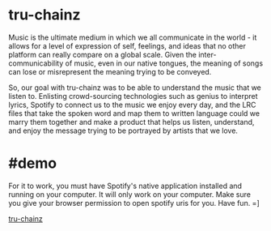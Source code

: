 tru-chainz
==============
Music is the ultimate medium in which we all communicate in the world - it allows for a level of expression of self, feelings, and ideas that no other platform can really compare on a global scale.
Given the inter-communicability of music, even in our native tongues, the meaning of songs can lose or misrepresent the meaning trying to be conveyed.

So, our goal with tru-chainz was to be able to understand the music that we listen to. Enlisting crowd-sourcing technologies such as genius to interpret lyrics, Spotify to connect us to the music we enjoy every day, and the LRC files that take the spoken word and map them to written language could we marry them together and make a product that helps us listen, understand, and enjoy the message trying to be portrayed by artists that we love. 

#demo
==============
For it to work, you must have Spotify's native application installed and running on your computer. It will only work on your computer. Make sure you give your browser permission to open spotify uris for you. Have fun. =]

[tru-chainz](http://tru-chainz.herokuapp.com)
